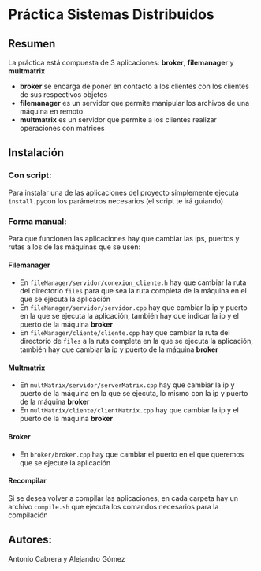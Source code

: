 # Práctica Sistemas Distribuidos

## Resumen
La práctica está compuesta de 3 aplicaciones: **broker**, **filemanager** y **multmatrix**

- **broker** se encarga de poner en contacto a los clientes con los clientes de sus respectivos objetos
- **filemanager** es un servidor que permite manipular los archivos de una máquina en remoto
- **multmatrix** es un servidor que permite a los clientes realizar operaciones con matrices

## Instalación

### Con script:
Para instalar una de las aplicaciones del proyecto simplemente ejecuta `install.py`con los parámetros necesarios (el script te irá guiando) 

### Forma manual:
Para que funcionen las aplicaciones hay que cambiar las ips, puertos y rutas a los de las máquinas que se usen:

#### Filemanager
- En `fileManager/servidor/conexion_cliente.h` hay que cambiar la ruta del directorio `files` para que sea la ruta completa de la máquina en el que se ejecuta la aplicación
- En `fileManager/servidor/servidor.cpp` hay que cambiar la ip y puerto en la que se ejecuta la aplicación, también hay que indicar la ip y el puerto de la máquina **broker**
- En `fileManager/cliente/cliente.cpp` hay que cambiar la ruta del directorio de `files` a la ruta completa en la que se ejecuta la aplicación, también hay que cambiar la ip y puerto de la máquina **broker**

#### Multmatrix
- En `multMatrix/servidor/serverMatrix.cpp` hay que cambiar la ip y puerto de la máquina en la que se ejecuta, lo mismo con la ip y puerto de la máquina **broker**
- En `multMatrix/cliente/clientMatrix.cpp` hay que cambiar la ip y el puerto de la máquina **broker** 

#### Broker
- En `broker/broker.cpp` hay que cambiar el puerto en el que queremos que se ejecute la aplicación

#### Recompilar
Si se desea volver a compilar las aplicaciones, en cada carpeta hay un archivo `compile.sh` que ejecuta los comandos necesarios para la compilación

## Autores:
Antonio Cabrera y Alejandro Gómez

